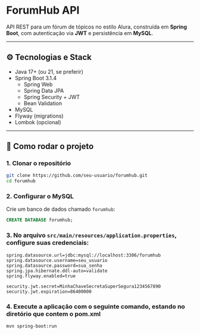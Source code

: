 # ForumHub API

API REST para um fórum de tópicos no estilo Alura, construída em **Spring Boot**, com autenticação via **JWT** e persistência em **MySQL**.

---

## ⚙️ Tecnologias e Stack

- Java 17+ (ou 21, se preferir)
- Spring Boot 3.1.4
  - Spring Web
  - Spring Data JPA
  - Spring Security + JWT
  - Bean Validation
- MySQL
- Flyway (migrations)
- Lombok (opcional)

---

## 🚀 Como rodar o projeto

### 1. Clonar o repositório

  ```bash
  git clone https://github.com/seu-usuario/forumhub.git
  cd forumhub
  ```
### 2. Configurar o MySQL

Crie um banco de dados chamado `forumhub`:

  ```sql
  CREATE DATABASE forumhub;
  ```
### 3. No arquivo `src/main/resources/application.properties`, configure suas credenciais:

  ```properties
  spring.datasource.url=jdbc:mysql://localhost:3306/forumhub
  spring.datasource.username=seu_usuario
  spring.datasource.password=sua_senha
  spring.jpa.hibernate.ddl-auto=validate
  spring.flyway.enabled=true
  
  security.jwt.secret=MinhaChaveSecretaSuperSegura1234567890
  security.jwt.expiration=86400000
  ```
### 4. Execute a aplicação com o seguinte comando, estando no diretório que contem o pom.xml

  ```bash
  mvn spring-boot:run
  ```


